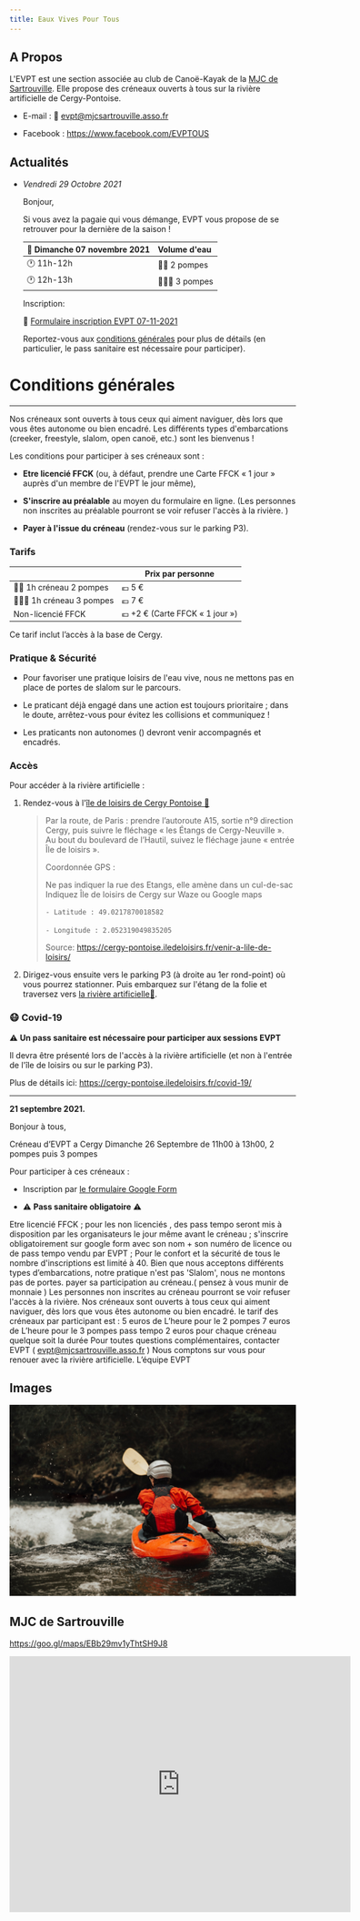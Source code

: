 ```yaml
---
title: Eaux Vives Pour Tous 
---
```



A Propos
--------------------------------------------------------------------------------

L'EVPT est une section associée au club de Canoë-Kayak de la
[MJC de Sartrouville](#mjc-sartrouville). Elle propose des créneaux ouverts à 
tous sur la rivière artificielle de Cergy-Pontoise.

  - E-mail : 📧 [evpt@mjcsartrouville.asso.fr](mailto:evpt@mjcsartrouville.asso.fr)

  - Facebook : <https://www.facebook.com/EVPTOUS>

Actualités
--------------------------------------------------------------------------------

  - *Vendredi 29 Octobre 2021*

    Bonjour,

    Si vous avez la pagaie qui vous démange, EVPT vous propose de se retrouver 
    pour la dernière de la saison ! 
    

    | 📅 Dimanche 07 novembre 2021 | Volume d'eau                              |
    | ---------------------------- | ----------------------------------------- |
    | 🕐 11h-12h                   | 🌊🌊 2 pompes                             |
    | 🕐 12h-13h                   | 🌊🌊🌊 3 pompes                           |

    Inscription:

    📝 [Formulaire inscription EVPT 07-11-2021](https://docs.google.com/forms/d/e/1FAIpQLScwOe-cKrpR2wKV_Ga_XzVvaTRI-TSNRrZYFiQvJ2fFs3-6vg/viewform)

    Reportez-vous aux [conditions générales](#conditions-générales) pour plus de détails 
    (en particulier, le pass sanitaire est nécessaire pour participer).
    


# Conditions générales
--------------------------------------------------------------------------------

Nos créneaux sont ouverts à tous ceux qui aiment naviguer, dès lors que vous 
êtes autonome ou bien encadré. Les différents types d'embarcations (creeker, 
freestyle, slalom, open canoë, etc.) sont les bienvenus ! 

Les conditions pour participer à ses créneaux sont : 

  - **Etre licencié FFCK** 
    (ou, à défaut, prendre une Carte FFCK « 1 jour » auprès d'un membre 
    de l'EVPT le jour même),

  - **S'inscrire au préalable** au moyen du formulaire en ligne.
    (Les personnes non inscrites au préalable pourront se voir refuser 
    l'accès à la rivière. )

  - **Payer à l'issue du créneau** (rendez-vous sur le parking P3).

### Tarifs

|                              | Prix par personne                         |
| ---------------------------- | ----------------------------------------- |
| 🌊🌊 1h créneau 2 pompes     | 💶 5 €                                    |
| 🌊🌊🌊 1h créneau 3 pompes   | 💶 7 €                                    |
| Non-licencié FFCK            | 💶 +2 € (Carte FFCK « 1 jour »)           |

Ce tarif inclut l’accès à la base de Cergy. 

### Pratique & Sécurité

  - Pour favoriser une pratique loisirs de l'eau vive, nous ne mettons pas en 
    place de portes de slalom sur le parcours.

  - Le praticant déjà engagé dans une action est toujours prioritaire ; 
    dans le doute, arrêtez-vous pour évitez les collisions et communiquez !


  - Les praticants non autonomes () devront venir accompagnés et encadrés.

### Accès

Pour accéder à la rivière artificielle :

 1. Rendez-vous à l'[île de loisirs de Cergy Pontoise 📍](https://goo.gl/maps/2vA5fz18Uch7Sh4a8) 

    > Par la route, de Paris : prendre l’autoroute A15, sortie n°9 direction Cergy, 
    > puis suivre le fléchage « les Étangs de Cergy-Neuville ». 
    > Au bout du boulevard de l’Hautil, suivez  le fléchage jaune « entrée Île de loisirs ».
    >
    > Coordonnée GPS :
    >
    >    Ne pas indiquer la rue des Etangs, elle amène dans un cul-de-sac
    >    Indiquez Île de loisirs de Cergy sur Waze ou Google maps
    >
    >     - Latitude : 49.0217870018582
    >
    >     - Longitude : 2.052319049835205
    >
    > Source: <https://cergy-pontoise.iledeloisirs.fr/venir-a-lile-de-loisirs/>

 2. Dirigez-vous ensuite vers le parking P3 (à droite au 1er rond-point) où vous
    pourrez stationner. Puis embarquez sur l'étang de la folie et traversez vers
    [la rivière artificielle📍](https://goo.gl/maps/kxDHpmThyGNV8AQd7).

### 😷 Covid-19

⚠️ **Un pass sanitaire est nécessaire pour participer aux sessions EVPT**

Il devra être présenté lors de l'accès à la rivière artificielle
(et non à l'entrée de l'île de loisirs ou sur le parking P3).

Plus de détails ici: <https://cergy-pontoise.iledeloisirs.fr/covid-19/>


--------------------------------------------------------------------------------

**21 septembre 2021.**

Bonjour à tous,

Créneau d’EVPT a Cergy Dimanche 26 Septembre de 11h00 à 13h00, 
2 pompes puis 3 pompes

Pour participer à ces créneaux : 

  - Inscription par [le formulaire Google Form](https://docs.google.com/forms/d/e/1FAIpQLScwOe-cKrpR2wKV_Ga_XzVvaTRI-TSNRrZYFiQvJ2fFs3-6vg/viewform)

  - ⚠️ **Pass sanitaire obligatoire** ⚠️ 

Etre licencié FFCK ;
pour les non licenciés , des pass tempo seront mis à disposition par les organisateurs le jour même avant le créneau ;
s'inscrire obligatoirement sur google form  avec son nom + son numéro de licence ou de pass tempo vendu par EVPT ;
Pour le confort et la sécurité de tous le nombre d'inscriptions est limité à 40.
Bien que nous acceptons différents types d’embarcations, notre pratique n'est pas 'Slalom', nous ne montons pas de portes.
payer sa participation au créneau.( pensez à vous munir de monnaie )
Les personnes non inscrites au créneau pourront se voir refuser l'accès à la  rivière. 
Nos créneaux sont ouverts à tous ceux qui aiment naviguer, dès lors que vous êtes autonome ou bien encadré.
le tarif des créneaux par participant  est  :
5 euros de L’heure pour le 2 pompes 
7 euros de L’heure pour le 3 pompes
pass tempo 2 euros pour chaque créneau quelque soit la durée
Pour toutes questions complémentaires, contacter EVPT  ( evpt@mjcsartrouville.asso.fr )
Nous comptons sur vous pour renouer avec la rivière artificielle.
L’équipe EVPT

Images
--------------------------------------------------------------------------------

![Roya Ann Miller](images/roya-ann-miller-unsplash.jpg)


MJC de Sartrouville
--------------------------------------------------------------------------------

<https://goo.gl/maps/EBb29mv1yThtSH9J8>

<iframe src="https://www.google.com/maps/embed?pb=!1m18!1m12!1m3!1d10481.783052006158!2d2.170908738624636!3d48.94499741182463!2m3!1f0!2f0!3f0!3m2!1i1024!2i768!4f13.1!3m3!1m2!1s0x47e6617cb20ee8c7%3A0x8f2b2d03ac963605!2sM.j.c%20Home%20Des%20Jeunes%20Et%20De%20La%20Culture!5e0!3m2!1sen!2sfr!4v1637495530933!5m2!1sen!2sfr" width="600" height="450" style="border:0;" allowfullscreen="" loading="lazy"></iframe>